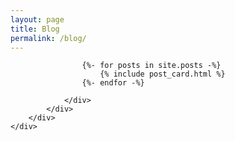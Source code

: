 ```yaml
---
layout: page
title: Blog
permalink: /blog/
---
```


<div class="container-fluid ">
    <div class="row">
        <div class="col-12">
            <div class="container-fluid">
                <div class="row justify-content-around">

                    {%- for posts in site.posts -%}
                        {% include post_card.html %}                       
                    {%- endfor -%}

                </div>
            </div>
        </div>
    </div>
</div>



